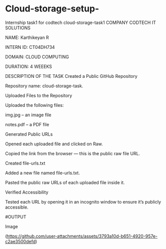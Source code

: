 # Cloud-storage-setup-
Internship task1 for codtech
cloud-storage-task1
COMPANY CODTECH IT SOLUTIONS

NAME: Karthikeyan R 

INTERN ID: CT04DH734

DOMAIN: CLOUD COMPUTING

DURATION: 4 WEEEKS

DESCRIPTION OF THE TASK Created a Public GitHub Repository

Repository name: cloud-storage-task.

Uploaded Files to the Repository

Uploaded the following files:

img.jpg – an image file

notes.pdf – a PDF file

Generated Public URLs

Opened each uploaded file and clicked on Raw.

Copied the link from the browser — this is the public raw file URL.

Created file-urls.txt

Added a new file named file-urls.txt.

Pasted the public raw URLs of each uploaded file inside it.

Verified Accessibility

Tested each URL by opening it in an incognito window to ensure it’s publicly accessible.

#OUTPUT

Image



(https://github.com/user-attachments/assets/3793a10d-b651-4920-957e-c2ae3500defd)






